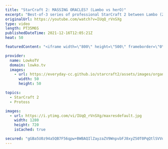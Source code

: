 ```yaml
---
title: "StarCraft 2: MASSING ORACLES? (Lambo vs herO)"
excerpt: "Best-of-3 series of professional StarCraft 2 between Lambo (Zerg) and herO (Protoss, with some cheeky mind games and clever decision making.  Lambo on Twitch: https://www.twitch.tv/lamboking herO on Twitch: https://www.twitch.tv/DPGherO  Support my work on Patreon: http://www.patreon.com/lowkotv Become"
originalUrl: https://youtube.com/watch?v=IUqQ_rVnSXg
type: video
length: PT35M6S
publishedDateTime: 2021-12-16T12:05:21Z
heat: 50

featuredContent: "<iframe width=\"800\" height=\"500\" frameborder=\"0\" src=\"https://www.youtube.com/embed/IUqQ_rVnSXg\" allow=\"accelerometer; autoplay; encrypted-media; gyroscope; picture-in-picture\" allowfullscreen></iframe>"

provider:
  name: LowkoTV
  domain: lowko.tv
  images:
    - url: https://everyday-cc.github.io/starcraft2/assets/images/organizations/lowko.tv-50x50.jpg
      width: 50
      height: 50

topics:
  - StarCraft 2
  - Protoss

images:
  - url: https://i.ytimg.com/vi/IUqQ_rVnSXg/maxresdefault.jpg
    width: 1280
    height: 720
    isCached: true

secured: "gGBa5U0z94a5QB7F56qpw+BWBAQIlZayzaZV9WnpvbFJ8xyZ50T0PqQtlSVVdG7zM1tB5S1iXRRX5nrHHKXX3HdtdG1m16nMa0bHFQ9hrxQboTJykK0uA5Gr2CW/OITpJTFuMm7Az5v6XUl05O3fgVwscaYit/0MC5BH3VIXS5tpIks7FtMvgGVcDlfV44M6jcdSPzG29jjgZ4RCpSgZpUO02wlePyqSoSFS+KNa8ZazfBpDfr3ckB65j2ZM5ZhNfMFTHYWlbtlEUQlsgZHQ7dxG6RXlel+egKkOB43QcUP24+mrQSuEMILeNFr3ql0YmhY67HyEW79safdCFz3RcpqPb4CACNKtRGoqwJgqX1Tt2EhsqLjayoeKi2S+sSQGe65EjwAE9de74PELb0iWIOVe4bhLTF/WLngvV8ztZv0=;tKFH4DYG0/Aet2qNhhri3w=="
---
```


